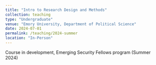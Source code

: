 ```yaml
---
title: "Intro to Research Design and Methods"
collection: teaching
type: "Undergraduate"
venue: "Emory University, Department of Political Science"
date: 2024-07-01
permalink: /teaching/2024-summer
location: "In-Person"
---
```



Course in development, Emerging Security Fellows program (Summer 2024)
